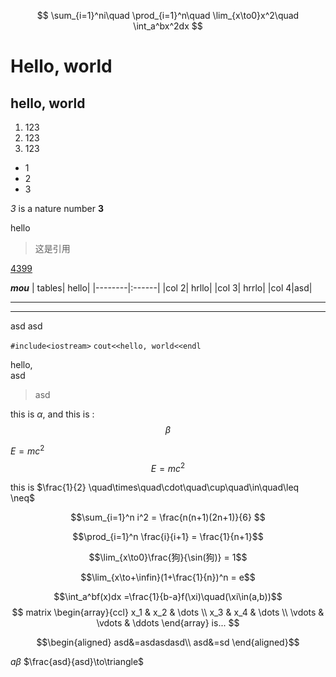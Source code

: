 
$$ 
\sum_{i=1}^ni\quad 
\prod_{i=1}^n\quad 
\lim_{x\to0}x^2\quad 
\int_a^bx^2dx 
$$
# Hello, world
## hello, world
1. 123
2. 123
3. 123

* 1
* 2
* 3

*3* is a nature number
**3** 


hello


>这是引用

[4399](www.4399.com)
  
***mou***
| tables| hello|
|--------|:------|
|col 2| hrllo|
|col 3| hrrlo|
|col 4|asd|
*** 
*** 
asd
asd

`#include<iostream>`
`cout<<hello, world<<endl`

hello, <br>asd

>asd

this is $\alpha$, and this is :
$$\beta $$

$E = mc^2$
$$E = mc^2$$

this is $\frac{1}{2} \quad\times\quad\cdot\quad\cup\quad\in\quad\leq
\neq$


$$\sum_{i=1}^n i^2 = \frac{n(n+1)(2n+1)}{6}
$$

$$\prod_{i=1}^n \frac{i}{i+1} = \frac{1}{n+1}$$

$$\lim_{x\to0}\frac{狗}{\sin(狗)} = 1$$

$$\lim_{x\to+\infin}(1+\frac{1}{n})^n = e$$

$$\int_a^bf(x)dx =\frac{1}{b-a}f(\xi)\quad(\xi\in(a,b))$$
$$ 
   matrix \begin{array}{ccl}
        x_1 & x_2 & \dots \\
        x_3 & x_4 & \dots \\
        \vdots & \vdots & \ddots
    \end{array} is...
$$

$$\begin{aligned}
asd&=asdasdasd\\
asd&=sd    
\end{aligned}$$

$a\beta$ $\frac{asd}{asd}\to\triangle$
